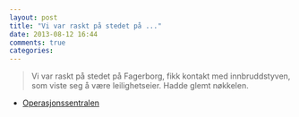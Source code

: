 ```yaml
---
layout: post
title: "Vi var raskt på stedet på ..."
date: 2013-08-12 16:44
comments: true
categories: 
---
```


> Vi var raskt på stedet på Fagerborg, fikk kontakt med innbruddstyven, som viste seg å være leilighetseier. Hadde glemt nøkkelen.
- [Operasjonssentralen](https://www.twitter.com/oslopolitiops/status/367068992436846592?p=v)
